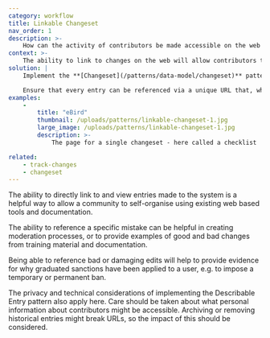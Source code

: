 ```yaml
---
category: workflow
title: Linkable Changeset
nav_order: 1
description: >-
    How can the activity of contributors be made accessible on the web to allow them to be referenced and discussed on social media or in emails, wiki pages and blog posts?
context: >-
    The ability to link to changes on the web will allow contributors to use a range of existing communication tools to help them coordinate their work.
solution: |
    Implement the **[Changeset](/patterns/data-model/changeset)** pattern which will ensure that you are capturing a unique identifier and useful context for each entry.

    Ensure that every entry can be referenced via a unique URL that, when visited, delivers a web page that provides a useful summary of the metadata. Expose those URLs in the system e.g via a **[Track Changes](/patterns/workflow/track-changes)** view.
examples:
    -
        title: "eBird"
        thumbnail: /uploads/patterns/linkable-changeset-1.jpg
        large_image: /uploads/patterns/linkable-changeset-1.jpg
        description: >-
            The page for a single changeset - here called a checklist

related:
    - track-changes
    - changeset
---
```


The ability to directly link to and view entries made to the system is a helpful way to allow a community to self-organise using existing web based tools and documentation.

The ability to reference a specific mistake can be helpful in creating moderation processes, or to provide examples of good and bad changes from training material and documentation.

Being able to reference bad or damaging edits will help to provide evidence for why graduated sanctions have been applied to a user, e.g. to impose a temporary or permanent ban.

The privacy and technical considerations of implementing the Describable Entry pattern also apply here. Care should be taken about what personal information about contributors might be accessible. Archiving or removing historical entries might break URLs, so the impact of this should be considered.
